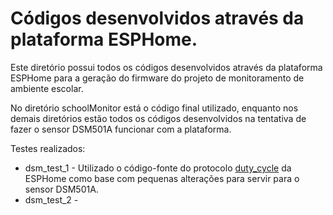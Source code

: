 # Códigos desenvolvidos através da plataforma ESPHome.

Este diretório possui todos os códigos desenvolvidos através da plataforma ESPHome para a geração do
firmware do projeto de monitoramento de ambiente escolar.

No diretório schoolMonitor está o código final utilizado, enquanto nos demais diretórios estão todos os códigos desenvolvidos
na tentativa de fazer o sensor DSM501A funcionar com a plataforma.

Testes realizados:
  - dsm_test_1 - Utilizado o código-fonte do protocolo [duty_cycle](https://github.com/esphome/esphome/tree/dev/esphome/components/duty_cycle) da ESPHome como base com pequenas alterações para servir para o sensor DSM501A.
  - dsm_test_2 - 
